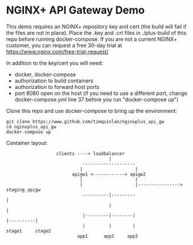 # NGINX+ API Gateway Demo

This demo requires an NGINX+ repository key and cert (the build will fail if the files are not in place).  Place the .key and .crt files in ./plus-build of this repo before running docker-compose. If you are not a current NGINX+ customer, you can request a free 30-day trial at https://www.nginx.com/free-trial-request/
 
In addition to the key/cert you will need:
* docker, docker-compose
* authorization to build containers
* authorization to forward host ports
* port 8080 open on the host (if you need to use a different port, change docker-compose.yml line 37 before you run "docker-compose up")

Clone this repo and use docker-compose to bring up the environment:

    git clone https://www.github.com/timquinlan/nginxplus_api_gw
    cd nginxplus_api_gw
    docker-compose up

Container layout:

                       clients ----> loadbalancer
                                           |
                                 --------------------
                                |                    |
                             apigw1 <------------> apigw2
                                |                    |
                                |                    |----------------> staging_apigw
                                 ----------|---------                         |
                                           |                                  |
                                 |---------|--------|                    |----------|     
                                 |         |        |                 stage1     stage2
                               app1      app2     app3
